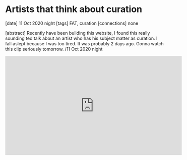 # Artists that think about curation

[date] 11 Oct 2020 night
[tags] FAT, curation
[connections] none

[abstract] Recently have been building this website, I found this really sounding ted talk about an artist who has his subject matter as curation. I fall aslept because I was too tired. It was probably 2 days ago. Gonna watch this clip seriously tomorrow. /11 Oct 2020 night

<iframe width="560" height="315" src="https://www.youtube.com/embed/gyIVCqf23cA" frameborder="0" allow="accelerometer; autoplay; clipboard-write; encrypted-media; gyroscope; picture-in-picture" allowfullscreen></iframe>
